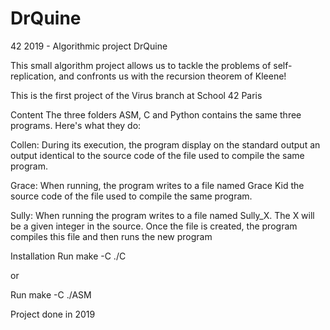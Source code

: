 # DrQuine
42 2019 - Algorithmic project DrQuine

This small algorithm project allows us to tackle the problems of self-replication, and confronts us with the recursion theorem of Kleene!

This is the first project of the Virus branch at School 42 Paris

Content
The three folders ASM, C and Python contains the same three programs. Here's what they do:

Collen: During its execution, the program display on the standard output an output identical to the source code of the file used to compile the same program.

Grace: When running, the program writes to a file named Grace Kid the source code of the file used to compile the same program.

Sully: When running the program writes to a file named Sully_X. The X will be a given integer in the source. Once the file is created, the program compiles this file and then runs the new program

Installation
Run make -C ./C

or

Run make -C ./ASM

Project done in 2019

